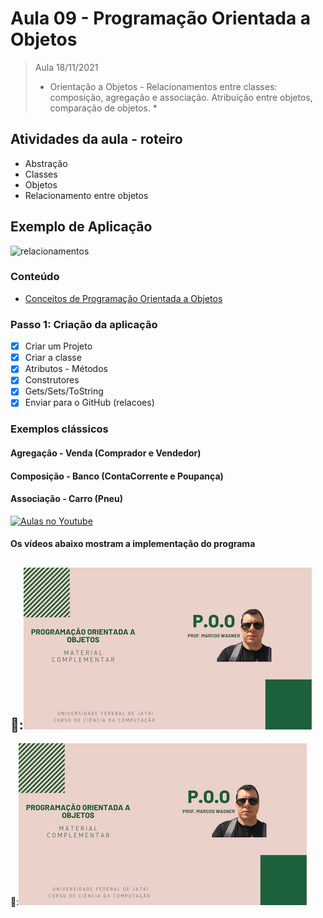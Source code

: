 # Aula 09 - Programação Orientada a Objetos

> Aula 18/11/2021
> 
>  * Orientação a Objetos - Relacionamentos entre classes: composição, agregação e associação. Atribuição entre objetos, comparação de objetos. *

## Atividades da aula - roteiro
- Abstração
- Classes
- Objetos
- Relacionamento entre objetos

## Exemplo de Aplicação 
![relacionamentos](https://user-images.githubusercontent.com/81576640/138146350-1eb9be8d-43b7-446f-bb10-8da0865286c8.jpg)



### Conteúdo
- [Conceitos de Programação Orientada a Objetos](Conteudo_POO.pdf)


### Passo 1: Criação da aplicação
- [x]  Criar um Projeto
- [x]  Criar a classe 
- [x]  Atributos - Métodos
- [x]  Construtores
- [x]  Gets/Sets/ToString
- [x]  Enviar para o GitHub (relacoes) 

### Exemplos clássicos
#### Agregação - Venda (Comprador e Vendedor)
#### Composição - Banco (ContaCorrente e Poupança)
#### Associação - Carro (Pneu)


[![Aulas no Youtube](https://github.com/marcoswagner-commits/gestao_obras_aula_daw/blob/cb3e2ea9547f9ddc831277f07919c3e78451eb92/yt-icon.png)](https://www.youtube.com/channel/UCfO-aJxKLqau0TnL0AfNAvA)

####  Os vídeos abaixo mostram a implementação do programa

🥇:[![material complementar aula09](Capa_Videos_POO.png)]()
-
🥈:[![material complementar aula09](Capa_Videos_POO.png)]()


